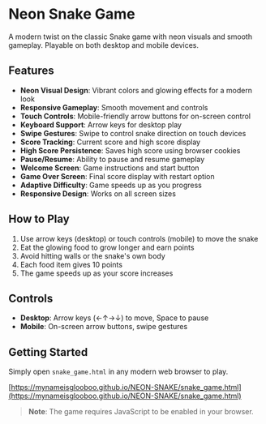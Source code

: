 # Neon Snake Game

A modern twist on the classic Snake game with neon visuals and smooth gameplay. Playable on both desktop and mobile devices.

## Features

- **Neon Visual Design**: Vibrant colors and glowing effects for a modern look
- **Responsive Gameplay**: Smooth movement and controls
- **Touch Controls**: Mobile-friendly arrow buttons for on-screen control
- **Keyboard Support**: Arrow keys for desktop play
- **Swipe Gestures**: Swipe to control snake direction on touch devices
- **Score Tracking**: Current score and high score display
- **High Score Persistence**: Saves high score using browser cookies
- **Pause/Resume**: Ability to pause and resume gameplay
- **Welcome Screen**: Game instructions and start button
- **Game Over Screen**: Final score display with restart option
- **Adaptive Difficulty**: Game speeds up as you progress
- **Responsive Design**: Works on all screen sizes

## How to Play

1. Use arrow keys (desktop) or touch controls (mobile) to move the snake
2. Eat the glowing food to grow longer and earn points
3. Avoid hitting walls or the snake's own body
4. Each food item gives 10 points
5. The game speeds up as your score increases

## Controls

- **Desktop**: Arrow keys (←↑→↓) to move, Space to pause
- **Mobile**: On-screen arrow buttons, swipe gestures

## Getting Started

Simply open `snake_game.html` in any modern web browser to play.

[https://mynameisglooboo.github.io/NEON-SNAKE/snake_game.html](https://mynameisglooboo.github.io/NEON-SNAKE/snake_game.html)

> **Note**: The game requires JavaScript to be enabled in your browser.
